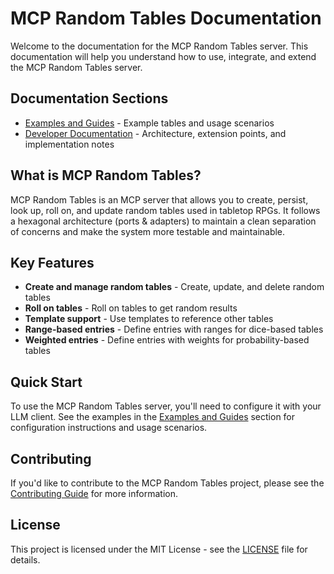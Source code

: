 # MCP Random Tables Documentation

Welcome to the documentation for the MCP Random Tables server. This documentation will help you understand how to use, integrate, and extend the MCP Random Tables server.

## Documentation Sections

- [Examples and Guides](./guides-and-examples/README.md) - Example tables and usage scenarios
- [Developer Documentation](./dev/README.md) - Architecture, extension points, and implementation notes

## What is MCP Random Tables?

MCP Random Tables is an MCP server that allows you to create, persist, look up, roll on, and update random tables used in tabletop RPGs. It follows a hexagonal architecture (ports & adapters) to maintain a clean separation of concerns and make the system more testable and maintainable.

## Key Features

- **Create and manage random tables** - Create, update, and delete random tables
- **Roll on tables** - Roll on tables to get random results
- **Template support** - Use templates to reference other tables
- **Range-based entries** - Define entries with ranges for dice-based tables
- **Weighted entries** - Define entries with weights for probability-based tables

## Quick Start

To use the MCP Random Tables server, you'll need to configure it with your LLM client. See the examples in the [Examples and Guides](./guides-and-examples/README.md) section for configuration instructions and usage scenarios.

## Contributing

If you'd like to contribute to the MCP Random Tables project, please see the [Contributing Guide](../CONTRIBUTING.md) for more information.

## License

This project is licensed under the MIT License - see the [LICENSE](../LICENSE) file for details.
